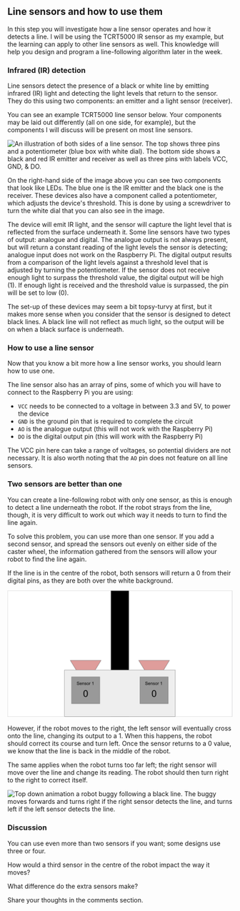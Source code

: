 [comment]: # (
Is this step open? Y/N
If so, short description of this step:
Related links:
Related files:
)

## Line sensors and how to use them

In this step you will investigate how a line sensor operates and how it detects a line. I will be using the TCRT5000 IR sensor as my example, but the learning can apply to other line sensors as well. This knowledge will help you design and program a line-following algorithm later in the week.

### Infrared (IR) detection

Line sensors detect the presence of a black or white line by emitting infrared (IR) light and detecting the light levels that return to the sensor. They do this using two components: an emitter and a light sensor (receiver).

You can see an example TCRT5000 line sensor below. Your components may be laid out differently (all on one side, for example), but the components I will discuss will be present on most line sensors.

![An illustration of both sides of a line sensor. The top shows three pins and a potentiometer (blue box with white dial). The bottom side shows a black and red IR emitter and receiver as well as three pins with labels VCC, GND, & DO.](https://rpf-futurelearn.s3-eu-west-1.amazonaws.com/Robotics+-+Robot+Buggy/Illustration/36-3_4_TCRT_Sensor_Diagram.png)

On the right-hand side of the image above you can see two components that look like LEDs. The blue one is the IR emitter and the black one is the receiver. These devices also have a component called a potentiometer, which adjusts the device's threshold. This is done by using a screwdriver to turn the white dial that you can also see in the image.

The device will emit IR light, and the sensor will capture the light level that is reflected from the surface underneath it. Some line sensors have two types of output: analogue and digital. The analogue output is not always present, but will return a constant reading of the light levels the sensor is detecting; analogue input does not work on the Raspberry Pi. The digital output results from a comparison of the light levels against a threshold level that is adjusted by turning the potentiometer. If the sensor does not receive enough light to surpass the threshold value, the digital output will be high (1). If enough light is received and the threshold value is surpassed, the pin will be set to low (0).

The set-up of these devices may seem a bit topsy-turvy at first, but it makes more sense when you consider that the sensor is designed to detect black lines. A black line will not reflect as much light, so the output will be on when a black surface is underneath.

### How to use a line sensor

Now that you know a bit more how a line sensor works, you should learn how to use one.

The line sensor also has an array of pins, some of which you will have to connect to the Raspberry Pi you are using:

+ `VCC` needs to be connected to a voltage in between 3.3 and 5V, to power the device
+ `GND` is the ground pin that is required to complete the circuit
+ `AO` is the analogue output (this will not work with the Raspberry Pi)
+ `DO` is the digital output pin (this will work with the Raspberry Pi)

The VCC pin here can take a range of voltages, so potential dividers are not necessary. It is also worth noting that the `AO` pin does not feature on all line sensors.

### Two sensors are better than one

You can create a line-following robot with only one sensor, as this is enough to detect a line underneath the robot. If the robot strays from the line, though, it is very difficult to work out which way it needs to turn to find the line again.

To solve this problem, you can use more than one sensor. If you add a second sensor, and spread the sensors out evenly on either side of the caster wheel, the information gathered from the sensors will allow your robot to find the line again.

If the line is in the centre of the robot, both sensors will return a 0 from their digital pins, as they are both over the white background.

![](images/3_4_Two_Sensors_Still.png)

However, if the robot moves to the right, the left sensor will eventually cross onto the line, changing its output to a 1. When this happens, the robot should correct its course and turn left. Once the sensor returns to a 0 value, we know that the line is back in the middle of the robot.

The same applies when the robot turns too far left; the right sensor will move over the line and change its reading. The robot should then turn right to the right to correct itself.

![Top down animation a robot buggy following a black line. The buggy moves forwards and turns right if the right sensor detects the line, and turns left if the left sensor detects the line.](https://rpf-futurelearn.s3-eu-west-1.amazonaws.com/Robotics+-+Robot+Buggy/Animation/3_4-line-following-buggy-animation.gif)

### Discussion

You can use even more than two sensors if you want; some designs use three or four.

How would a third sensor in the centre of the robot impact the way it moves?

What difference do the extra sensors make?

Share your thoughts in the comments section.
